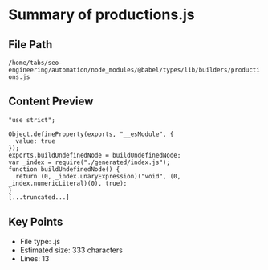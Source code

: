# Summary of productions.js
  
## File Path
`/home/tabs/seo-engineering/automation/node_modules/@babel/types/lib/builders/productions.js`

## Content Preview
```
"use strict";

Object.defineProperty(exports, "__esModule", {
  value: true
});
exports.buildUndefinedNode = buildUndefinedNode;
var _index = require("./generated/index.js");
function buildUndefinedNode() {
  return (0, _index.unaryExpression)("void", (0, _index.numericLiteral)(0), true);
}
[...truncated...]
```

## Key Points
- File type: .js
- Estimated size: 333 characters
- Lines: 13
